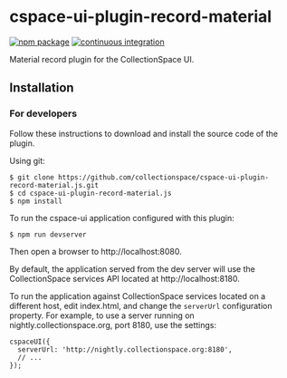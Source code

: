 # cspace-ui-plugin-record-material

[![npm package](https://img.shields.io/npm/v/cspace-ui-plugin-record-material.svg)](https://www.npmjs.com/package/cspace-ui-plugin-record-material)
[![continuous integration](https://github.com/collectionspace/cspace-ui-plugin-record-material.js/actions/workflows/ci-js.yml/badge.svg?branch=master&event=push)](https://github.com/collectionspace/cspace-ui-plugin-record-material.js/actions/workflows/ci-js.yml)

Material record plugin for the CollectionSpace UI.

## Installation

### For developers

Follow these instructions to download and install the source code of the plugin.

Using git:

```
$ git clone https://github.com/collectionspace/cspace-ui-plugin-record-material.js.git
$ cd cspace-ui-plugin-record-material.js
$ npm install
```

To run the cspace-ui application configured with this plugin:

```
$ npm run devserver
```

Then open a browser to http://localhost:8080.

By default, the application served from the dev server will use the CollectionSpace services API
located at http://localhost:8180.

To run the application against CollectionSpace services located on a different host, edit
index.html, and change the `serverUrl` configuration property. For example, to use a server running
on nightly.collectionspace.org, port 8180, use the settings:

```
cspaceUI({
  serverUrl: 'http://nightly.collectionspace.org:8180',
  // ...
});
```
